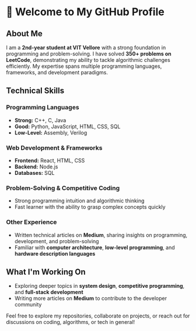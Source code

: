# 👋 Welcome to My GitHub Profile  

## About Me  
I am a **2nd-year student at VIT Vellore** with a strong foundation in programming and problem-solving. I have solved **350+ problems on LeetCode**, demonstrating my ability to tackle algorithmic challenges efficiently. My expertise spans multiple programming languages, frameworks, and development paradigms.  

## Technical Skills  

### Programming Languages  
- **Strong:** C++, C, Java  
- **Good:** Python, JavaScript, HTML, CSS, SQL  
- **Low-Level:** Assembly, Verilog  

### Web Development & Frameworks  
- **Frontend:** React, HTML, CSS  
- **Backend:** Node.js  
- **Databases:** SQL  

### Problem-Solving & Competitive Coding  
- Strong programming intuition and algorithmic thinking  
- Fast learner with the ability to grasp complex concepts quickly  

### Other Experience  
- Written technical articles on **Medium**, sharing insights on programming, development, and problem-solving  
- Familiar with **computer architecture**, **low-level programming**, and **hardware description languages**  

## What I'm Working On  
- Exploring deeper topics in **system design**, **competitive programming**, and **full-stack development**  
- Writing more articles on **Medium** to contribute to the developer community  

Feel free to explore my repositories, collaborate on projects, or reach out for discussions on coding, algorithms, or tech in general!  
